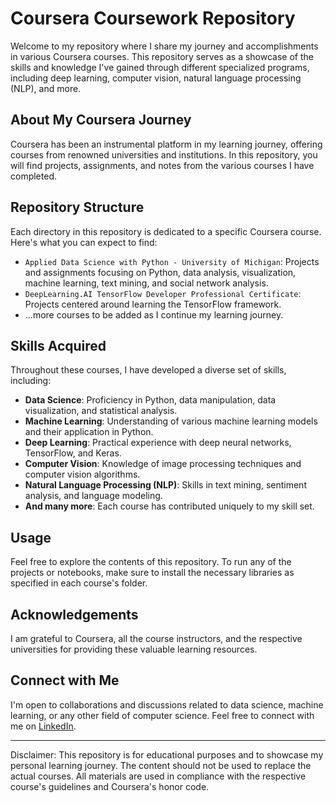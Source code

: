 # Coursera Coursework Repository

Welcome to my repository where I share my journey and accomplishments in various Coursera courses. This repository serves as a showcase of the skills and knowledge I've gained through different specialized programs, including deep learning, computer vision, natural language processing (NLP), and more.

## About My Coursera Journey

Coursera has been an instrumental platform in my learning journey, offering courses from renowned universities and institutions. In this repository, you will find projects, assignments, and notes from the various courses I have completed.

## Repository Structure

Each directory in this repository is dedicated to a specific Coursera course. Here's what you can expect to find:

- `Applied Data Science with Python - University of Michigan`: Projects and assignments focusing on Python, data analysis, visualization, machine learning, text mining, and social network analysis.
- `DeepLearning.AI TensorFlow Developer Professional Certificate`: Projects centered around learning the TensorFlow framework. 
- ...more courses to be added as I continue my learning journey.

## Skills Acquired

Throughout these courses, I have developed a diverse set of skills, including:

- **Data Science**: Proficiency in Python, data manipulation, data visualization, and statistical analysis.
- **Machine Learning**: Understanding of various machine learning models and their application in Python.
- **Deep Learning**: Practical experience with deep neural networks, TensorFlow, and Keras.
- **Computer Vision**: Knowledge of image processing techniques and computer vision algorithms.
- **Natural Language Processing (NLP)**: Skills in text mining, sentiment analysis, and language modeling.
- **And many more**: Each course has contributed uniquely to my skill set.

## Usage

Feel free to explore the contents of this repository. To run any of the projects or notebooks, make sure to install the necessary libraries as specified in each course's folder.

## Acknowledgements

I am grateful to Coursera, all the course instructors, and the respective universities for providing these valuable learning resources.

## Connect with Me

I'm open to collaborations and discussions related to data science, machine learning, or any other field of computer science. Feel free to connect with me on [LinkedIn](https://www.linkedin.com/in/kshaeffer1844/).

---

Disclaimer: This repository is for educational purposes and to showcase my personal learning journey. The content should not be used to replace the actual courses. All materials are used in compliance with the respective course's guidelines and Coursera's honor code.
